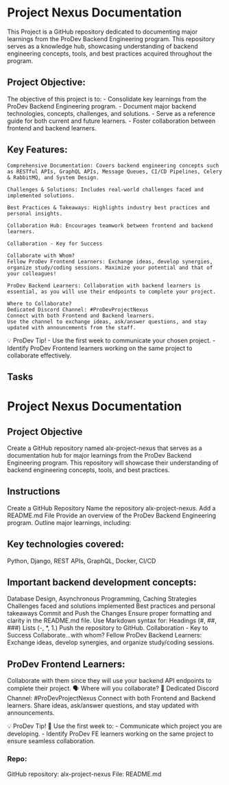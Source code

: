 # Project Nexus Documentation

This Project is a GitHub repository dedicated to documenting major learnings from the ProDev Backend Engineering program. This repository serves as a knowledge hub, showcasing understanding of backend engineering concepts, tools, and best practices acquired throughout the program.

## Project Objective:

The objective of this project is to: - Consolidate key learnings from the ProDev Backend Engineering program. - Document major backend technologies, concepts, challenges, and solutions. - Serve as a reference guide for both current and future learners. - Foster collaboration between frontend and backend learners.

## Key Features:

    Comprehensive Documentation: Covers backend engineering concepts such as RESTful APIs, GraphQL APIs, Message Queues, CI/CD Pipelines, Celery & RabbitMQ, and System Design.

    Challenges & Solutions: Includes real-world challenges faced and implemented solutions.

    Best Practices & Takeaways: Highlights industry best practices and personal insights.

    Collaboration Hub: Encourages teamwork between frontend and backend learners.

    Collaboration - Key for Success

    Collaborate with Whom?
    Fellow ProDev Frontend Learners: Exchange ideas, develop synergies, organize study/coding sessions. Maximize your potential and that of your colleagues!
    
    ProDev Backend Learners: Collaboration with backend learners is essential, as you will use their endpoints to complete your project.
    
    Where to Collaborate?
    Dedicated Discord Channel: #ProDevProjectNexus
    Connect with both Frontend and Backend learners.
    Use the channel to exchange ideas, ask/answer questions, and stay updated with announcements from the staff.

💡 ProDev Tip! - Use the first week to communicate your chosen project. - Identify ProDev Frontend learners working on the same project to collaborate effectively.

## Tasks

# Project Nexus Documentation

## Project Objective

Create a GitHub repository named alx-project-nexus that serves as a documentation hub for major learnings from the ProDev Backend Engineering program. This repository will showcase their understanding of backend engineering concepts, tools, and best practices.

## Instructions

Create a GitHub Repository
Name the repository alx-project-nexus.
Add a README.md File
Provide an overview of the ProDev Backend Engineering program.
Outline major learnings, including:

## Key technologies covered:
Python, Django, REST APIs, GraphQL, Docker, CI/CD

## Important backend development concepts:

Database Design, Asynchronous Programming, Caching Strategies
Challenges faced and solutions implemented
Best practices and personal takeaways
Commit and Push the Changes
Ensure proper formatting and clarity in the README.md file.
Use Markdown syntax for:
Headings (#, ##, ###)
Lists (-, *, 1.)
Push the repository to GitHub.
Collaboration - Key to Success
Collaborate…with whom?
Fellow ProDev Backend Learners:
Exchange ideas, develop synergies, and organize study/coding sessions.

## ProDev Frontend Learners:
Collaborate with them since they will use your backend API endpoints to complete their project.
🗣 Where will you collaborate?
💬 Dedicated Discord Channel: #ProDevProjectNexus
Connect with both Frontend and Backend learners.
Share ideas, ask/answer questions, and stay updated with announcements.

💡 ProDev Tip!
📢 Use the first week to:
    - Communicate which project you are developing.
    - Identify ProDev FE learners working on the same project to ensure seamless collaboration.

### Repo:

GitHub repository: alx-project-nexus
File: README.md
